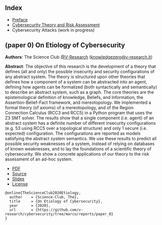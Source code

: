 ## Index
- [Preface](https://v-research.github.io/a-free-preface/)
- [Cybersecurity Theory and Risk Assessment](https://github.com/v-research/cybersecurity/tree/master/reports#paper-0-on-etiology-of-cybersecurity)
- Cybersecurity Attacks (work in progress)

## (paper 0) On Etiology of Cybersecurity 

**Authors**: The Science Club [@V-Research](http://v-research.it) (knowledgezero@v-research.it)

**Abstract**: The objective of this research is the development of a theory that defines (all
and only) the possible insecurity and security configurations of any
abstract system. The theory is structured upon other theories that
defines how a component of a system can be abstracted into an agent,
defining how agents can be formalized (both syntactically and
semantically) to describe an abstract system, such as a graph. The core
theories are the epistemological definition of knowledge, Beliefs, and
Information, the Assertion-Belief-Fact framework, and mereotopology.
We implemented a formal theory (of axioms) of a mereotopology, and of
the Region Connection Calculus (RCC3 and RCC5) in a Python program that
uses the Z3 SMT solver. The results show that a single component (i.e.
agent) of an abstract system has a definite number of  different
insecurity configurations (e.g. 53 using RCC5 over a topological
structure) and only 1 secure (i.e.  expected) configuration. The
configurations are reported as models satisfying the abstract system
semantics. We use these results to predict all possible security
weaknesses of a system, instead of relying on databases of known
weaknesses, and to lay the foundations of a scientific theory of
cybersecurity.  We show a concrete applications of our theory to the
risk assessment of an ad-hoc system.

- [PDF](./paper_0/main.pdf)
- [Source](./paper_0)
- [Slides](../presentations/presentation_0.odp)
- [License](./LICENSE.md)

```
@online{TheScienceClub2020Etiology,
  author    = {Science-Club, The},
  title     = {On Etiology of Cybersecurity},
  year      = {2020},
  url       = {https://github.com/v-research/cybersecurity/tree/marco/reports/paper_0}
}
```

